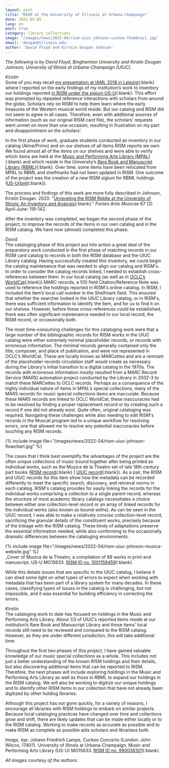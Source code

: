```yaml
---
layout: post
title: "RISM at the University of Illinois at Urbana-Champaign"
date: 2022-05-05
lang: en
post: true
category: library_collections
image: "/images/news/2022-04/rism-uiuc-johnson-cuckoo-thumbnail.jpg"
email: 'dougan@illinois.edu'
author: 'David Floyd and Kirstin Dougan Johnson'
---
```


_The following is by David Floyd, Binghamton University and Kirstin Dougan Johnson, University of Illinois at Urbana-Champaign (UIUC)._  

_Kirstin_  
Some of you may recall [my presentation at IAML 2018 in Leipzig](https://www.iaml.info/congresses/2018-leipzig){:blank} where I reported on the early findings of my institution’s work to inventory our holdings reported [in RISM under the siglum US-U](https://opac.rism.info/search?View=rism&siglum=US-U){:blank}. This effort was prompted by repeated reference interactions with scholars from around the globe. Scholars rely on RISM to help them learn where the early treasures of the Western musical world reside. But our catalog and RISM did not seem to agree in all cases. Therefore, even with additional sources of information (such as our original RISM card file), the scholars’ requests went unmet on more than one occasion, resulting in frustration on my part and disappointment on the scholars’.  

In the first phase of work, graduate students conducted an inventory in our catalog (Alma/Primo) and on our shelves of all items RISM reports we own. We found almost all of the items on our shelves and were able to verify which items are held at the [Music and Performing Arts Library (MPAL)](https://www.library.illinois.edu/mpal/){:blank} and which reside in the University’s [Rare Book and Manuscript Library (RBML)](https://www.library.illinois.edu/rbx/){:blank}. Over time, some items have been relocated from MPAL to RBML and shelfmarks had not been updated in RISM. One outcome of the project was the creation of a new RISM siglum for RBML holdings ([US-Urbml](https://opac.rism.info/search?View=rism&siglum=US-Urbml){:blank}).  

The process and findings of this work are more fully described in Johnson, Kirstin Dougan. 2020. "[Unraveling the RISM Riddle at the University of Illinois: An Inventory and Analysis](https://www.jstor.org/stable/26974473){:blank}." _Fontes Artis Musicae_ 67 (2) April-June: 119-142.  

After the inventory was completed, we began the second phase of the project, to improve the records of the items in our own catalog and in the RISM catalog. We have now (almost) completed this phase.

_David_  
The cataloging phase of this project put into action a great deal of the preparatory work conducted in the first phase of matching records in our RISM card catalog to records in both the RISM database and the UIUC Library catalog. Having successfully created this inventory, we could begin the catalog maintenance that was needed to align our catalog and RISM's. In order to consider the catalog records linked, I needed to establish cross-references between them. In our local catalog (as well as in [OCLC’s WorldCat](https://www.worldcat.org/){:blank}) MARC records, a 510 field Citation/Reference Note was used to reference the holdings reported in RISM's online catalog. In RISM, I included the item’s local call number in the Shelfmark field. This ensured that whether the searcher looked in the UIUC Library catalog, or in RISM's, there was sufficient information to identify the item, and for us to find it on our shelves. However, before these cross-references could be established, there was often significant maintenance needed to our local record, the RISM record, or occasionally both.  

The most time-consuming challenges for this cataloging work were that a large number of the bibliographic records for RISM works in the UIUC catalog were either extremely minimal placeholder records, or records with erroneous information. The minimal records generally contained only the title, composer, and place of publication, and were not represented in OCLC’s WorldCat. These are locally known as MARCettes and are a remnant of the placeholder records circulation staff would create as necessary during the Library's initial transition to a digital catalog in the 1970s. The records with erroneous information mostly resulted from a MARC Record Service (MARS) automation project conducted by the Library in 2002-3 to match these MARCettes to OCLC records. Perhaps as a consequence of the highly individual nature of items in MPAL’s special collections, many of the MARS records for music special collections items are inaccurate. Because these MARS records are linked to OCLC WorldCat, these inaccuracies had to be resolved by finding a proper replacement record or by creating such a record if one did not already exist. Quite often, original cataloging was required.
Navigating these challenges while also needing to edit RISM's records in the Muscat program led to a unique workflow for resolving errors, one that allowed me to resolve any potential inaccuracies before touching any RISM records.  

{% include image file="/images/news/2022-04/rism-uiuc-johnson-flowchart.jpg" %}  

The cases that I think best exemplify the advantages of the project are the often unique collections of music bound together after being printed as individual works, such as the Musica de la Theatro set of late 18th century part books ([RISM record](https://opac.rism.info/search?id=1001159459&View=rism){:blank} \| [UIUC record](https://i-share-uiu.primo.exlibrisgroup.com/permalink/01CARLI_UIU/gpjosq/alma99361007612205899){:blank}). As a pair, the RISM and UIUC records for this item show how the metadata can be recorded differently to meet the specific search, discovery, and retrieval norms in each catalog. RISM's catalog provides for easily linking the records for the individual works comprising a collection to a single parent record, whereas the structure of most academic library catalogs necessitates a choice between either one collection-level record or an array of linked records for the individual works (also known as bound-withs). As can be seen in the UIUC record, I was able to make a relatively concise collection-level record, sacrificing the granular details of the constituent works, precisely because of the linkage with the RISM catalog. These kinds of adaptations preserve the essential information needed, while also conforming to the occasionally dramatic differences between the cataloging environments.  

{% include image file="/images/news/2022-04/rism-uiuc-johnson-musica-website.jpg" %}  
_Cover of Musica de la Theatro, a compilation of 68 works in print and manuscript. US-U MO15633. [RISM ID no. 1001159459](https://opac.rism.info/search?id=1001159459&View=rism){:blank}.  

While this details issues that are specific to the UIUC catalog, I believe it can shed some light on what types of errors to expect when working with metadata that has been part of a library system for many decades. In these cases, classifying types of issues in the catalog is challenging, but not impossible, and it was essential for building efficiency in correcting the errors.  

_Kirstin_  
The cataloging work to date has focused on holdings in the Music and Performing Arts Library. About 1/3 of UIUC’s reported items reside at our institution’s Rare Book and Manuscript Library and those items’ local records still need to be reviewed and compared to the RISM catalog. However, as they are under different jurisdiction, this will take additional time.  

Throughout the first two phases of this project, I have gained valuable knowledge of our music special collections as a whole. This includes not just a better understanding of the known RISM holdings and their details, but also discovering additional items that can be reported to RISM. Therefore, the next phases will include exploring holdings in the Music and Performing Arts Library as well as those in RBML to expand our holdings in the RISM catalog. We will also be working to digitize our unique holdings and to identify other RISM items in our collection that have not already been digitized by other holding libraries.  

Although this project has not gone quickly, for a variety of reasons, I encourage all libraries with RISM holdings to embark on similar projects. Because local cataloging practices have changed over time and collections grow and shift, there are likely updates that can be made either locally or to the RISM catalog. Working to make records as accurate as possible and to make RISM as complete as possible aids scholars and librarians both.  

_Image, top_: Johann Friedrich Lampe, Cuckoo Concerto (London: John Wilcox, 1740?).  University of Illinois at Urbana-Champaign, Music and Performing Arts Library (US-U)  MO15633. [RISM ID no. 990036301](https://opac.rism.info/search?id=990036301&View=rism){:blank}.

_All images courtesy of the authors._
